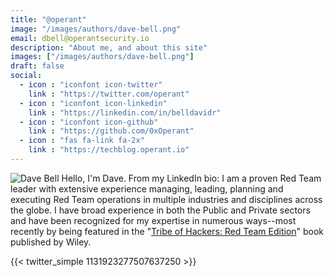 ```yaml
---
title: "@operant"
image: "/images/authors/dave-bell.png"
email: dbell@operantsecurity.io
description: "About me, and about this site"
images: ["/images/authors/dave-bell.png"]
draft: false
social:
  - icon : "iconfont icon-twitter"
    link : "https://twitter.com/operant"
  - icon : "iconfont icon-linkedin"
    link : "https://linkedin.com/in/belldavidr"
  - icon : "iconfont icon-github"
    link : "https://github.com/0xOperant"
  - icon : "fas fa-link fa-2x"
    link : "https://techblog.operant.io"
---
```

![Dave Bell](/images/authors/dave-bell.png)
Hello, I'm Dave. From my LinkedIn bio: I am a proven Red Team leader with extensive experience managing, leading, planning and executing Red Team operations in multiple industries and disciplines across the globe. I have broad experience in both the Public and Private sectors and have been recognized for my expertise in numerous ways--most recently by being featured in the "[Tribe of Hackers: Red Team Edition](https://techblog.operant.io/toh)" book published by Wiley.

{{< twitter_simple 1131923277507637250 >}}
